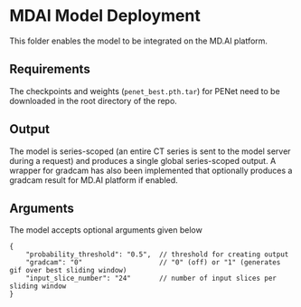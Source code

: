 # MDAI Model Deployment

This folder enables the model to be integrated on the MD.AI platform.

## Requirements

The checkpoints and weights (`penet_best.pth.tar`) for PENet need to be downloaded in the root directory of the repo.

## Output

The model is series-scoped (an entire CT series is sent to the model server during a request) and produces a single global series-scoped output. A wrapper for gradcam has also been implemented that optionally produces a gradcam result for MD.AI platform if enabled.

## Arguments

The model accepts optional arguments given below

```jsonc
{
    "probability_threshold": "0.5",  // threshold for creating output
    "gradcam": "0"                   // "0" (off) or "1" (generates gif over best sliding window)
    "input_slice_number": "24"       // number of input slices per sliding window
}
```
 
